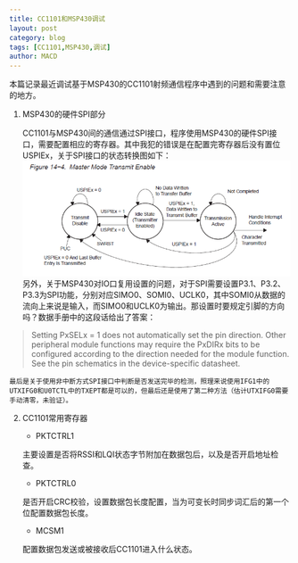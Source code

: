 ```yaml
---
title: CC1101和MSP430调试
layout: post
category: blog
tags: [CC1101,MSP430,调试]
author: MACD
---
```


本篇记录最近调试基于MSP430的CC1101射频通信程序中遇到的问题和需要注意的地方。

1. MSP430的硬件SPI部分

	CC1101与MSP430间的通信通过SPI接口，程序使用MSP430的硬件SPI接口，需要配置相应的寄存器。其中我犯的错误是在配置完寄存器后没有置位USPIEx，关于SPI接口的状态转换图如下：![SPI状态转换](../images/m7.png)
	另外，关于MSP430对IO口复用设置的问题，对于SPI需要设置P3.1、P3.2、P3.3为SPI功能，分别对应SIMO0、SOMI0、UCLK0，其中SOMI0从数据的流向上来说是输入，而SIMO0和UCLK0为输出。那设置时要规定引脚的方向吗？数据手册中的这段话给出了答案：
>Setting PxSELx = 1 does not automatically set the pin direction. Other peripheral module functions may require the PxDIRx bits to be configured according to the direction needed for the module function. See the pin schematics in the device-specific datasheet.

	最后是关于使用非中断方式SPI接口中判断是否发送完毕的检测，照理来说使用IFG1中的UTXIFG0和U0TCTL中的TXEPT都是可以的，但最后还是使用了第二种方法（估计UTXIFG0需要手动清零，未验证）。

2. CC1101常用寄存器

	- PKTCTRL1

	主要设置是否将RSSI和LQI状态字节附加在数据包后，以及是否开启地址检查。
	- PKTCTRL0

	是否开启CRC校验，设置数据包长度配置，当为可变长时同步词汇后的第一个位配置数据包长度。
	- MCSM1

	配置数据包发送或被接收后CC1101进入什么状态。
